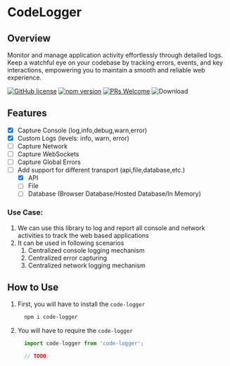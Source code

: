 
# CodeLogger

## Overview

Monitor and manage application activity effortlessly through detailed logs. Keep a watchful eye on your codebase by tracking errors, events, and key interactions, empowering you to maintain a smooth and reliable web experience.

[![GitHub license](https://img.shields.io/npm/l/code-logger?color=blue)](https://github.com/Code-Crash/code-logger/blob/main/LICENSE)
[![npm version](https://img.shields.io/npm/v/code-logger)](https://www.npmjs.com/package/code-logger)
[![PRs Welcome](https://img.shields.io/badge/contribution-Welcome-brightgreen)](https://github.com/Code-Crash/code-logger#how-to-contribute)
![Download](https://img.shields.io/npm/dw/code-logger)

## Features

- [x] Capture Console (log,info,debug,warn,error)
- [x] Custom Logs (levels: info, warn, error)
- [ ] Capture Network
- [ ] Capture WebSockets
- [ ] Capture Global Errors
- [ ] Add support for different transport (api,file,database,etc.)
  - [x] API
  - [ ] File
  - [ ] Database (Browser Database/Hosted Database/In Memory)

### Use Case:

1. We can use this library to log and report all console and network activities to track the web based applications
2. It can be used in following scenarios
    1. Centralized console logging mechanism
    2. Centralized error capturing
    3. Centralized network logging mechanism

## How to Use

1. First, you will have to install the `code-logger`

    ```bash
      npm i code-logger
    ```
2. You will have to require the `code-logger`

    ```ts
      import code-logger from 'code-logger';

      // TODO:   
    ```